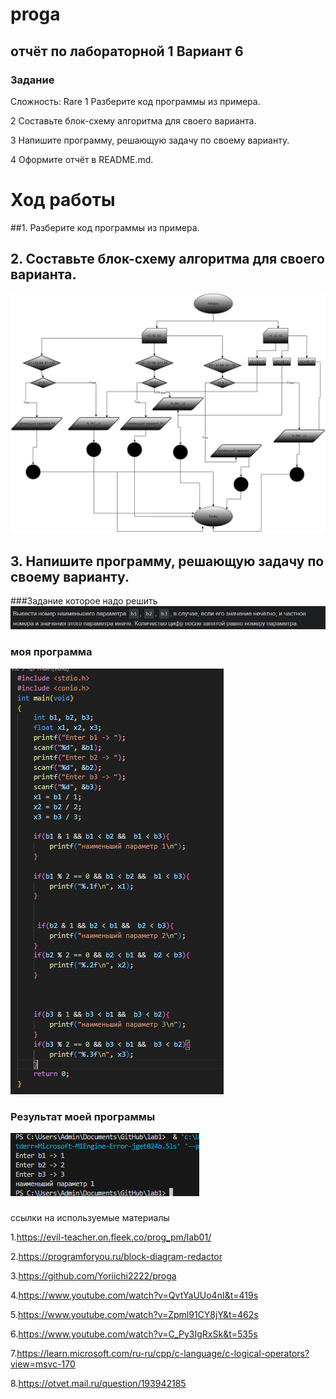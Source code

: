 # proga
## отчёт по лабораторной 1 Вариант 6
### Задание
Сложность:
Rare
1 Разберите код программы из примера.

2 Составьте блок-схему алгоритма для своего варианта.

3 Напишите программу, решающую задачу по своему варианту.

4 Оформите отчёт в README.md. 

# Ход работы
##1. Разберите код программы из примера.


## 2. Составьте блок-схему алгоритма для своего варианта.
![Alt text](image-8.png)

## 3. Напишите программу, решающую задачу по своему варианту.
###Задание которое надо решить
![Alt text](image-12.png)
 ### моя программа
![Alt text](image-10.png)
### Результат моей программы
![Alt text](image-11.png)

#####
ссылки на используемые материалы

1.https://evil-teacher.on.fleek.co/prog_pm/lab01/

2.https://programforyou.ru/block-diagram-redactor

3.https://github.com/Yoriichi2222/proga

4.https://www.youtube.com/watch?v=QvtYaUUo4nI&t=419s

5.https://www.youtube.com/watch?v=Zpml91CY8jY&t=462s

6.https://www.youtube.com/watch?v=C_Py3IgRxSk&t=535s

7.https://learn.microsoft.com/ru-ru/cpp/c-language/c-logical-operators?view=msvc-170

8.https://otvet.mail.ru/question/193942185
